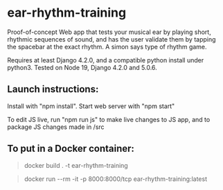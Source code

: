 # ear-rhythm-training


Proof-of-concept Web app that tests your musical ear by playing short, rhythmic sequences of sound, and has the user validate them by tapping the spacebar at the exact rhythm. A simon says type of rhythm game.

Requires at least Django 4.2.0, and a compatible python install under python3. Tested on Node 19, Django 4.2.0 and 5.0.6.

## Launch instructions:

Install with "npm install". Start web server with "npm start"

To edit JS live, run "npm run js" to make live changes to JS app, and to package JS changes made in /src

## To put in a Docker container:

> docker build . -t ear-rhythm-training

> docker run --rm -it -p 8000:8000/tcp ear-rhythm-training:latest
